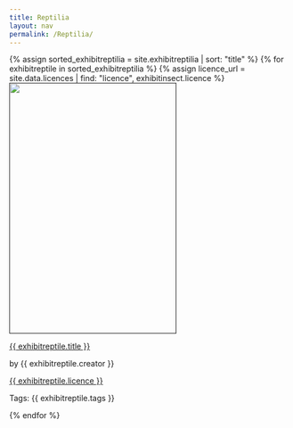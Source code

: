 ```yaml
---
title: Reptilia
layout: nav
permalink: /Reptilia/
---
```

<div id = "animal_collection">
  {% assign sorted_exhibitreptilia = site.exhibitreptilia | sort: "title" %}
  {% for exhibitreptile in sorted_exhibitreptilia %}
    {% assign licence_url = site.data.licences | find: "licence", exhibitinsect.licence %}
    <div class = "grid_cell">
      <a href = " "><img src="{{ exhibitreptile.image-url }}" class="gallery_thumb" width="300" height="450"></a >
      <p class = "caption"><a href = "{{ exhibitreptile.url | relative_url }}">{{ exhibitreptile.title }}</a ></p> 
      <p>by {{ exhibitreptile.creator }}</p>
      <p><a href="{{ licence_url.url }}">{{ exhibitreptile.licence }}</a ></p >
      <p>Tags: {{ exhibitreptile.tags }}</p >
    </div>
  {% endfor %}
</div>